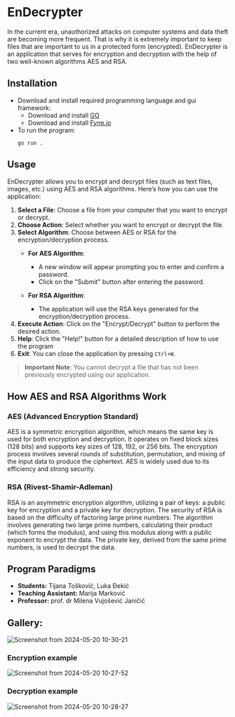 # EnDecrypter
In the current era, unauthorized attacks on computer systems and data theft are becoming more frequent. That is why it is extremely important to keep files that are important to us in a protected form (encrypted). EnDecrypter is an application that serves for encryption and decryption with the help of two well-known algorithms AES and RSA.

## Installation
+ Download and install required programming language and gui framework:
  - Download and install [GO](https://go.dev/doc/install)
  - Download and install [Fyne.io](https://docs.fyne.io/started/)
+ To run the program:
  ```
  go run .
  ```
## Usage
EnDecrypter allows you to encrypt and decrypt files (such as text files, images, etc.) using AES and RSA algorithms. Here’s how you can use the application:

1. **Select a File**: Choose a file from your computer that you want to encrypt or decrypt.
2. **Choose Action**: Select whether you want to encrypt or decrypt the file.
3. **Select Algorithm**: Choose between AES or RSA for the encryption/decryption process.
   + **For AES Algorithm**:
     - A new window will appear prompting you to enter and confirm a password.
     - Click on the "Submit" button after entering the password.
     
   + **For RSA Algorithm**:
     - The application will use the RSA keys generated for the encryption/decryption process.
4. **Execute Action**: Click on the "Encrypt/Decrypt" button to perform the desired action.
5. **Help**: Click the "Help!" button for a detailed description of how to use the program
6. **Exit**: You can close the application by pressing `Ctrl+W`.

> **Important Note**: You cannot decrypt a file that has not been previously encrypted using our application.

## How AES and RSA Algorithms Work

### AES (Advanced Encryption Standard)
AES is a symmetric encryption algorithm, which means the same key is used for both encryption and decryption. It operates on fixed block sizes (128 bits) and supports key sizes of 128, 192, or 256 bits. The encryption process involves several rounds of substitution, permutation, and mixing of the input data to produce the ciphertext. AES is widely used due to its efficiency and strong security.

### RSA (Rivest-Shamir-Adleman)
RSA is an asymmetric encryption algorithm, utilizing a pair of keys: a public key for encryption and a private key for decryption. The security of RSA is based on the difficulty of factoring large prime numbers. The algorithm involves generating two large prime numbers, calculating their product (which forms the modulus), and using this modulus along with a public exponent to encrypt the data. The private key, derived from the same prime numbers, is used to decrypt the data.

## Program Paradigms
+ **Students:** Tijana Tošković, Luka Đekić
+ **Teaching Assistant:** Marija Marković
+ **Professor:** prof. dr Milena Vujošević Janičić

## Gallery:
  ![Screenshot from 2024-05-20 10-30-21](https://github.com/tijanatoskovic/PP_projekat/assets/119348671/2daa6cd0-c3c3-460d-975e-3f98ed0615e3)

### Encryption example
![Screenshot from 2024-05-20 10-27-52](https://github.com/tijanatoskovic/PP_projekat/assets/119348671/ad93cc87-2b69-4bfe-abc1-e5e511747f49)
### Decryption example
![Screenshot from 2024-05-20 10-28-27](https://github.com/tijanatoskovic/PP_projekat/assets/119348671/ded5e812-37e6-4670-a140-26750bef7011)





